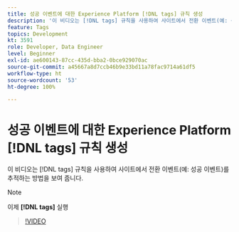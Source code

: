 ```yaml
---
title: 성공 이벤트에 대한 Experience Platform [!DNL tags] 규칙 생성
description: '이 비디오는 [!DNL tags] 규칙을 사용하여 사이트에서 전환 이벤트(예: 성공 이벤트)를 추적하는 방법을 보여 줍니다. '
feature: Tags
topics: Development
kt: 3591
role: Developer, Data Engineer
level: Beginner
exl-id: ae600143-87cc-435d-bba2-0bce929070ac
source-git-commit: a45667a8d7ccb46b9e33bd11a78fac9714a61df5
workflow-type: ht
source-wordcount: '53'
ht-degree: 100%

---
```


# 성공 이벤트에 대한 Experience Platform [!DNL tags] 규칙 생성

이 비디오는 [!DNL tags] 규칙을 사용하여 사이트에서 전환 이벤트(예: 성공 이벤트)를 추적하는 방법을 보여 줍니다.

>[!NOTE]
>
> 이제 **[!DNL tags]** 실행

>[!VIDEO](https://video.tv.adobe.com/v/28778/?quality=12&learn=on)
